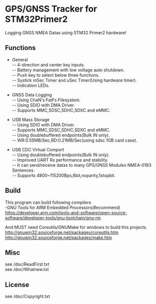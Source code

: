 GPS/GNSS Tracker for STM32Primer2
====================================

Logging GNSS NMEA Datas using STM32 Primer2 hardware!

Functions
------
- General  
-- 4-direction and center key inputs.  
-- Battery management with low voltage auto shutdown.  
-- Push key to select below three functions.  
-- Systick mSec Timer and uSec Timer(Using hardware timer).  
-- Indication LEDs.

- GNSS Data Logging  
-- Using ChaN's FatFs Filesystem.  
-- Using SDIO with DMA Driver.  
-- Supports MMC,SDSC,SDHC,SDXC and eMMC.  

- USB Mass Storage  
-- Using SDIO with DMA Driver.  
-- Supports MMC,SDSC,SDHC,SDXC and eMMC.  
-- Using doublebuffered endpoints(Bulk IN only).  
-- WR:0.55MB/Sec,RD:0.21MB/Sec(using sdsc 1GB card case).  

- USB CDC Virtual Comport  
-- Using doublebuffered endpoints(Bulk IN only).  
-- Improved UART Rx performance and stability.  
-- It can send/receive datas to many GPS/GNSS Modules NMEA-0183 Sentences.  
-- Supports 4800~115200Bps,8bit,noparity,1stopbit.  

Build
------
This program can build following compilers  
-GNU Tools for ARM Embedded Processors(Recommend)  
 https://developer.arm.com/tools-and-software/open-source-software/developer-tools/gnu-toolchain/gnu-rm  

And MUST need Coreutils/GNUMake for windows to build this projects.  
 http://gnuwin32.sourceforge.net/packages/coreutils.htm  
 http://gnuwin32.sourceforge.net/packages/make.htm  
 
Misc
---------
see /doc/ReadFirst.txt  
see /doc/Whatnew.txt  

License
-------
see /doc/Copyright.txt